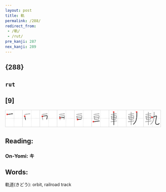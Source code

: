 ```yaml
---
layout: post
title: 軌
permalink: /288/
redirect_from:
 - /軌/
 - /rut/
pre_kanji: 287
nex_kanji: 289
---
```


## {288}

## `rut`

## [9]

<div class="stroke"><img src="../images/E8BB8C.png" /></div>

## Reading:

### On-Yomi: キ

## Words:

軌道(きどう): orbit, railroad track
